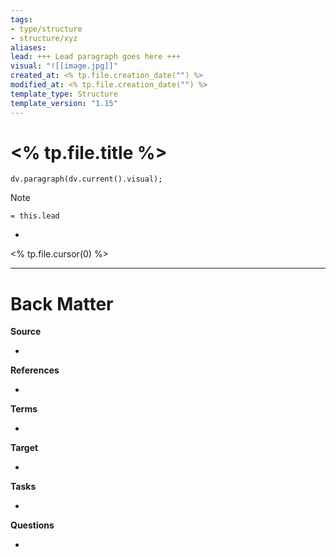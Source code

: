 ```yaml
---
tags: 
- type/structure
- structure/xyz
aliases: 
lead: +++ Lead paragraph goes here +++
visual: "![[image.jpg]]"
created_at: <% tp.file.creation_date("") %>
modified_at: <% tp.file.creation_date("") %>
template_type: Structure
template_version: "1.15"
---
```


# <% tp.file.title %>
<!--  Clear and descriptive title -->

<!-- Visual or sketchnote if available -->

```dataviewjs 
dv.paragraph(dv.current().visual);
```

<!--  Summarized structure from "lead"-key  in properties section -->

> [!Note]
> `= this.lead`

<!-- Main STRUCTURE of my content -->
- 

<% tp.file.cursor(0) %>

---
# Back Matter

**Source**
<!-- Always keep a link to the source- --> 
- 

**References**
<!-- Links to pages not referenced in the content. -->
- 

**Terms**
<!-- Links to definition pages. -->
- 

**Target**
<!-- Link to project note or externaly published content. -->
- 

**Tasks**
<!-- What remains to be done with this note? --> 
- 

**Questions**
<!-- What remains for you to consider? --> 
- 
